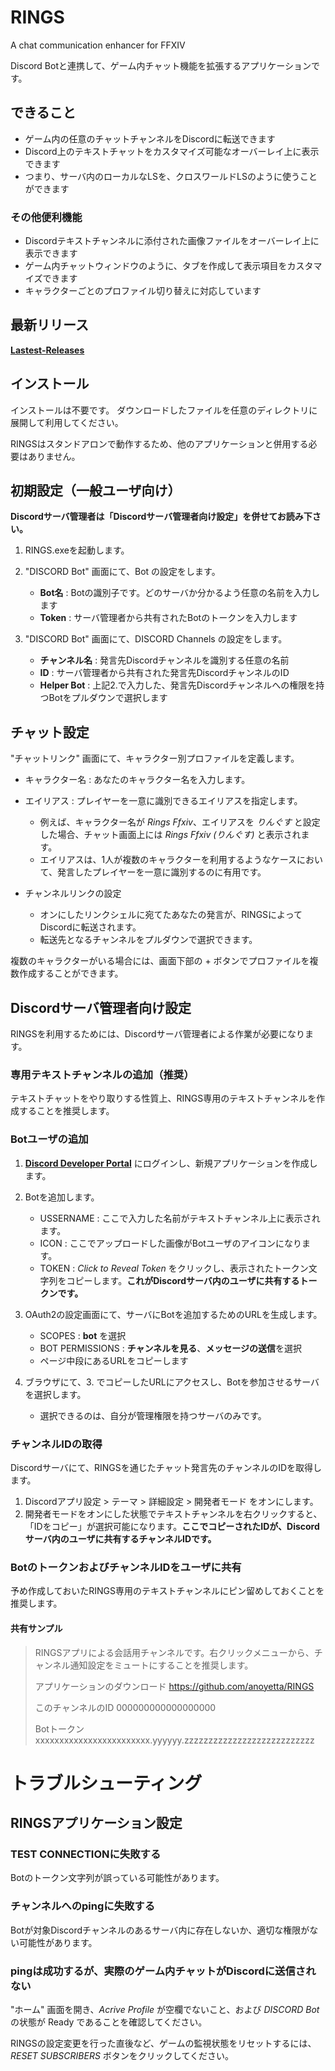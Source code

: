 # RINGS
A chat communication enhancer for FFXIV

Discord Botと連携して、ゲーム内チャット機能を拡張するアプリケーションです。

## できること
* ゲーム内の任意のチャットチャンネルをDiscordに転送できます
* Discord上のテキストチャットをカスタマイズ可能なオーバーレイ上に表示できます
* つまり、サーバ内のローカルなLSを、クロスワールドLSのように使うことができます

### その他便利機能
* Discordテキストチャンネルに添付された画像ファイルをオーバーレイ上に表示できます
* ゲーム内チャットウィンドウのように、タブを作成して表示項目をカスタマイズできます
* キャラクターごとのプロファイル切り替えに対応しています

## 最新リリース
**[Lastest-Releases](https://github.com/anoyetta/RINGS/releases)**

## インストール
インストールは不要です。
ダウンロードしたファイルを任意のディレクトリに展開して利用してください。

RINGSはスタンドアロンで動作するため、他のアプリケーションと併用する必要はありません。

## 初期設定（一般ユーザ向け）
**Discordサーバ管理者は「Discordサーバ管理者向け設定」を併せてお読み下さい。**

1. RINGS.exeを起動します。

2. "DISCORD Bot" 画面にて、Bot の設定をします。
    * **Bot名** : Botの識別子です。どのサーバか分かるよう任意の名前を入力します
    * **Token** : サーバ管理者から共有されたBotのトークンを入力します

3. "DISCORD Bot" 画面にて、DISCORD Channels の設定をします。
    * **チャンネル名** : 発言先Discordチャンネルを識別する任意の名前
    * **ID** : サーバ管理者から共有された発言先DiscordチャンネルのID
    * **Helper Bot** : 上記2.で入力した、発言先Discordチャンネルへの権限を持つBotをプルダウンで選択します

## チャット設定

"チャットリンク" 画面にて、キャラクター別プロファイルを定義します。

* キャラクター名 : あなたのキャラクター名を入力します。
* エイリアス : プレイヤーを一意に識別できるエイリアスを指定します。
    * 例えば、キャラクター名が *Rings Ffxiv*、エイリアスを *りんぐす* と設定した場合、チャット画面上には *Rings Ffxiv (りんぐす)* と表示されます。
    * エイリアスは、1人が複数のキャラクターを利用するようなケースにおいて、発言したプレイヤーを一意に識別するのに有用です。

* チャンネルリンクの設定
    * オンにしたリンクシェルに宛てたあなたの発言が、RINGSによってDiscordに転送されます。
    * 転送先となるチャンネルをプルダウンで選択できます。

複数のキャラクターがいる場合には、画面下部の + ボタンでプロファイルを複数作成することができます。

## Discordサーバ管理者向け設定
RINGSを利用するためには、Discordサーバ管理者による作業が必要になります。

### 専用テキストチャンネルの追加（推奨）
テキストチャットをやり取りする性質上、RINGS専用のテキストチャンネルを作成することを推奨します。

### Botユーザの追加
1. **[Discord Developer
Portal](https://discordapp.com/developers/applications/)** にログインし、新規アプリケーションを作成します。

2. Botを追加します。
    * USSERNAME : ここで入力した名前がテキストチャンネル上に表示されます。
    * ICON : ここでアップロードした画像がBotユーザのアイコンになります。
    * TOKEN : *Click to Reveal Token* をクリックし、表示されたトークン文字列をコピーします。**これがDiscordサーバ内のユーザに共有するトークンです。**

3. OAuth2の設定画面にて、サーバにBotを追加するためのURLを生成します。
    * SCOPES : **bot** を選択
    * BOT PERMISSIONS : **チャンネルを見る**、**メッセージの送信**を選択
    * ページ中段にあるURLをコピーします

4. ブラウザにて、3. でコピーしたURLにアクセスし、Botを参加させるサーバを選択します。
    * 選択できるのは、自分が管理権限を持つサーバのみです。

### チャンネルIDの取得
Discordサーバにて、RINGSを通じたチャット発言先のチャンネルのIDを取得します。

1. Discordアプリ設定 > テーマ > 詳細設定 > 開発者モード をオンにします。
2. 開発者モードをオンにした状態でテキストチャンネルを右クリックすると、「IDをコピー」が選択可能になります。**ここでコピーされたIDが、Discordサーバ内のユーザに共有するチャンネルIDです。**

### BotのトークンおよびチャンネルIDをユーザに共有
予め作成しておいたRINGS専用のテキストチャンネルにピン留めしておくことを推奨します。

#### 共有サンプル

> RINGSアプリによる会話用チャンネルです。右クリックメニューから、チャンネル通知設定をミュートにすることを推奨します。
>
> アプリケーションのダウンロード
> https://github.com/anoyetta/RINGS
>
> このチャンネルのID
> 000000000000000000
>
> Botトークン
> xxxxxxxxxxxxxxxxxxxxxxxx.yyyyyy.zzzzzzzzzzzzzzzzzzzzzzzzzzz


# トラブルシューティング

## RINGSアプリケーション設定

### TEST CONNECTIONに失敗する

Botのトークン文字列が誤っている可能性があります。

### チャンネルへのpingに失敗する

Botが対象Discordチャンネルのあるサーバ内に存在しないか、適切な権限がない可能性があります。

### pingは成功するが、実際のゲーム内チャットがDiscordに送信されない

"ホーム" 画面を開き、*Acrive Profile* が空欄でないこと、および *DISCORD Bot* の状態が Ready であることを確認してください。

RINGSの設定変更を行った直後など、ゲームの監視状態をリセットするには、*RESET SUBSCRIBERS* ボタンをクリックしてください。
